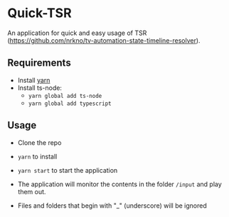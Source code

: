 # Quick-TSR
An application for quick and easy usage of TSR (https://github.com/nrkno/tv-automation-state-timeline-resolver).

## Requirements
* Install [yarn](https://yarnpkg.com/en/docs/install)
* Install ts-node:
  * `yarn global add ts-node`
  * `yarn global add typescript`
  

## Usage
* Clone the repo
* `yarn` to install
* `yarn start` to start the application


* The application will monitor the contents in the folder `/input` and play them out.
* Files and folders that begin with "_" (underscore) will be ignored
